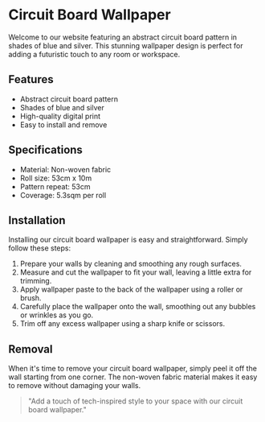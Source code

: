 <!--
Write me markdown content of website with wallpaper:

"An abstract circuit board pattern in shades of blue and silver"

The header of the page should not be copy of the text but rather a real content of the website which is using this wallpaper.

- Feel free to use structure like headings, bullets, numbering, blockquotes, paragraphs, horizontal lines, etc.
- You can use formatting like bold or _italic_
- You can include UTF-8 emojis
- Links should be only #hash anchors (and you can refer to the document itself)
- Do not include images
-->

<!--font:Open Sans-->

# Circuit Board Wallpaper

Welcome to our website featuring an abstract circuit board pattern in shades of blue and silver. This stunning wallpaper design is perfect for adding a futuristic touch to any room or workspace.

## Features

-   Abstract circuit board pattern
-   Shades of blue and silver
-   High-quality digital print
-   Easy to install and remove

## Specifications

-   Material: Non-woven fabric
-   Roll size: 53cm x 10m
-   Pattern repeat: 53cm
-   Coverage: 5.3sqm per roll

## Installation

Installing our circuit board wallpaper is easy and straightforward. Simply follow these steps:

1. Prepare your walls by cleaning and smoothing any rough surfaces.
2. Measure and cut the wallpaper to fit your wall, leaving a little extra for trimming.
3. Apply wallpaper paste to the back of the wallpaper using a roller or brush.
4. Carefully place the wallpaper onto the wall, smoothing out any bubbles or wrinkles as you go.
5. Trim off any excess wallpaper using a sharp knife or scissors.

## Removal

When it's time to remove your circuit board wallpaper, simply peel it off the wall starting from one corner. The non-woven fabric material makes it easy to remove without damaging your walls.

> "Add a touch of tech-inspired style to your space with our circuit board wallpaper."
